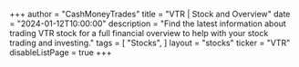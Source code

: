 +++
author = "CashMoneyTrades"
title = "VTR | Stock and Overview"
date = "2024-01-12T10:00:00"
description = "Find the latest information about trading VTR stock for a full financial overview to help with your stock trading and investing."
tags = [
   "Stocks",
]
layout = "stocks"
ticker = "VTR"
disableListPage = true
+++
